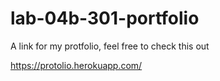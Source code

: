 # lab-04b-301-portfolio

A link for my protfolio, feel free to check this out

https://protolio.herokuapp.com/
